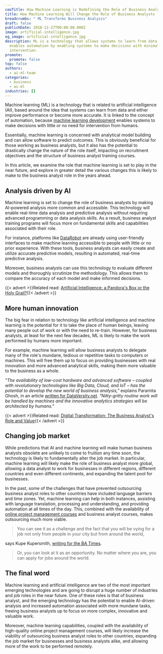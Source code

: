 ```yaml
---
ceoTitle: How Machine Learning is Redefining the Role of Business Analysts
title: How Machine Learning Will Change the Role of Business Analysts
breadcrumbs: " ML Transforms Business Analysis"
draft: false
publishDate: 2018-12-27T00:00:00.000Z
image: artificial-intelligence.jpg
og_image: artificial-intelligence.jpg
description: ML is a technology that allows systems to learn from data. It
  enables automation by enabling systems to make decisions with minimal human
  intervention.
promote:
  promote: false
top: false
authors:
  - ai-ml-team
categories:
  - business
  - ai-ml
industries: []
---
```

Machine learning (ML) is a technology that is related to artificial intelligence (AI), based around the idea that systems can learn from data and either improve performance or become more accurate. It is linked to the concept of automation, because [machine learning development](https://anadea.info/services/machine-learning-software-development) enables systems to make decisions with little or no need for intervention from humans.

Essentially, machine learning is concerned with analytical model building and can allow software to predict outcomes. This is obviously beneficial for those working as business analysts, but it also has the potential to drastically change the nature of the role itself, impacting on recruitment objectives and the structure of business analyst training courses.

In this article, we examine the role that machine learning is set to play in the near future, and explore in greater detail the various changes this is likely to make to the business analyst role in the years ahead.

## Analysis driven by AI

Machine learning is set to change the role of business analysts by making AI-powered analysis more common and accessible. This technology will enable real-time data analysis and predictive analysis without requiring advanced programming or data analysis skills. As a result, business analyst training programs will focus more on fundamental skills and capabilities associated with their role.

For instance, platforms like <a href="https://www.datarobot.com/" target="_blank">DataRobot</a> are already using user-friendly interfaces to make machine learning accessible to people with little or no prior experience. With these tools, business analysts can easily create and utilize accurate predictive models, resulting in automated, real-time predictive analysis.

Moreover, business analysts can use this technology to evaluate different models and thoroughly scrutinize the methodology. This allows them to compare the accuracy of each model and make informed decisions.

{{< advert >}}Related read: [Artificial Intelligence: a Pandora's Box or the Holy Grail?](https://anadea.info/blog/artificial-intelligence-pandoras-box-or-the-holy-grail){{< /advert >}}

## More human innovation

The big fear in relation to technology like artificial intelligence and machine learning is the potential for it to take the place of human beings, leaving many people out of work or with the need to re-train. However, for business analysts, at least for the next few decades, ML is likely to make the work performed by humans more important.

For example, machine learning will allow business analysts to delegate many of the role's mundane, tedious or repetitive tasks to computers or machines. This will free them up to focus on providing businesses with real innovation and more advanced analytical skills, making them more valuable to the business as a whole.

*"The availability of low-cost hardware and advanced software – coupled with revolutionary technologies like Big Data, Cloud, and IoT – has the potential to develop the new world of business analysis,"* explains Paramita Ghosh, in an article <a href="http://www.dataversity.net/business-analyst-world-artificial-intelligence-machine-learning/" target="_blank">written for DataVersity.net</a>. *"Nitty-gritty routine work will be handled by machines and the innovative analytics strategies will be architected by humans."*

{{< advert >}}Related read: [Digital Transformation: The Business Analyst's Role and Value](https://anadea.info/guides/business-analyst-role){{< /advert >}}

## Changing job market

While predictions that AI and machine learning will make human business analysts obsolete are unlikely to come to fruition any time soon, the technology is likely to fundamentally alter the job market. In particular, machine learning will likely make the role of business analyst more global, allowing a data analyst to work for businesses in different regions, different countries and even different continents, and expanding the talent pool for businesses.

In the past, some of the challenges that have prevented outsourcing business analyst roles to other countries have included language barriers and time zones. Yet, machine learning can help in both instances, assisting with language translation, processing and understanding, and providing automation at all times of the day. This, combined with the availability of <a href="https://www.strategyex.co.uk/explore-our-courses/available-modalities/project-management-etraining-and-online-courses" target="_blank">online project management courses</a> and business analyst courses, makes outsourcing much more viable.

> You can see it as a challenge and the fact that you will be vying for a job not only from people in your city but from around the world, 

says Kupe Kupersmith, <a href="https://www.batimes.com/articles/your-next-business-analyst-will-be-a-robot/" target="_blank">writing for the BA Times</a>. 

> Or, you can look at it as an opportunity. No matter where you are, you can apply for jobs around the world.

## The final word

Machine learning and artificial intelligence are two of the most important emerging technologies and are going to disrupt a huge number of industries and job roles in the near future. One of these roles is that of business analyst, and the emerging technology has the potential to enable AI-driven analysis and increased automation associated with more mundane tasks, freeing business analysts up to focus on more complex, innovative and valuable work.

Moreover, machine learning capabilities, coupled with the availability of high-quality online project management courses, will likely increase the viability of outsourcing business analyst roles to other countries, expanding the job market for businesses and business analysts alike, and allowing more of the work to be performed remotely.
